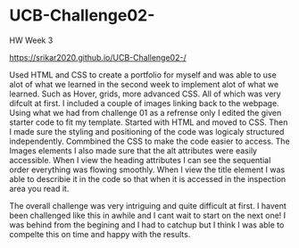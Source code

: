 # UCB-Challenge02-
HW Week 3

https://srikar2020.github.io/UCB-Challenge02-/

Used HTML and CSS to create a portfolio for myself and was able to use alot of what we learned in the second week to implement alot of what we learned. Such as Hover, grids, more advanced CSS. All of which was very difcult at first. I included a couple of images linking back to the webpage. Using what we had from challenge 01 as a refrense only I edited the given starter code to fit my template. Started with HTML and moved to CSS. Then I made sure the styling and positioning of the code was logicaly structured independently. Commbined the CSS to make the code easier to access. The Images elements I also made sure that the alt attributes were easily accessible. When I view the heading attributes I can see the sequential order everything was flowing smoothly. When I view the title element I was able to describie it in the code so that when it is accessed in the inspection area you read it.

The overall challenge was very intriguing and quite difficult at first. I havent been challenged like this in awhile and I cant wait to start on the next one! I was behind from the begining and I had to catchup but I think I was able to compelte this on time and happy with the results.

